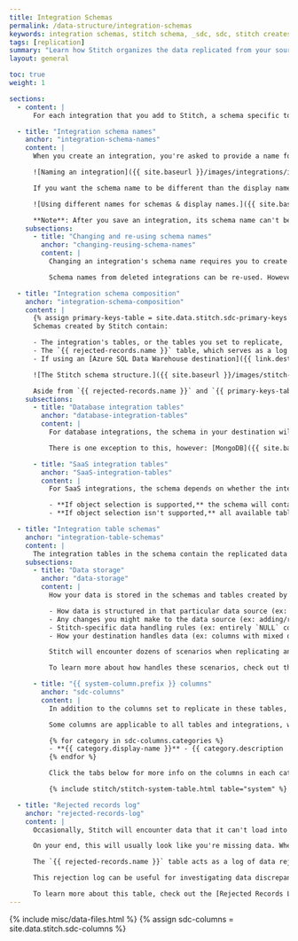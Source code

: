 ```yaml
---
title: Integration Schemas
permalink: /data-structure/integration-schemas
keywords: integration schemas, stitch schema, _sdc, sdc, stitch creates schemas, data warehouse
tags: [replication]
summary: "Learn how Stitch organizes the data replicated from your sources in your data warehouse."
layout: general

toc: true
weight: 1

sections:
  - content: |
      For each integration that you add to Stitch, a schema specific to that integration will be created in your data warehouse. The integration's schema is where all the data Stitch replicates from the data source will be stored.

  - title: "Integration schema names"
    anchor: "integration-schema-names"
    content: |
      When you create an integration, you're asked to provide a name for the integration. This name is used to create the integration's schema in your data warehouse.

      ![Naming an integration]({{ site.baseurl }}/images/integrations/integration-name.png)

      If you want the schema name to be different than the display name, click the **Change** link below the **Integration Name** field and enter a new name in the field that displays:

      ![Using different names for schemas & display names.]({{ site.baseurl }}/images/integrations/change-schema-name.gif)

      **Note**: After you save an integration, its schema name can't be changed.
    subsections:
      - title: "Changing and re-using schema names"
        anchor: "changing-reusing-schema-names"
        content: |
          Changing an integration's schema name requires you to create a new integration and fully re-replicate all historical data.

          Schema names from deleted integrations can be re-used. However, if a naming collision occurs (two schema names canonicalize to the same name) the destination [may reject the data](#rejected-records-log) - deleting an integration in the Stitch app won't delete that integration's schema or data from your data warehouse.

  - title: "Integration schema composition"
    anchor: "integration-schema-composition"
    content: |
      {% assign primary-keys-table = site.data.stitch.sdc-primary-keys %}
      Schemas created by Stitch contain:

      - The integration's tables, or the tables you set to replicate,
      - The `{{ rejected-records.name }}` table, which serves as a log for [data loading issues](#rejected-records-log), and
      - If using an [Azure SQL Data Warehouse destination]({{ link.destinations.overviews.azure | prepend: site.baseurl }}), a table named [`{{ primary-keys-table.name }}`]({{ link.destinations.storage.azure-primary-keys | prepend: site.baseurl }}), which contains the Primary Keys for the tables in the integration schema.

      ![The Stitch schema structure.]({{ site.baseurl }}/images/stitch-schema-structure.png)

      Aside from `{{ rejected-records.name }}` and `{{ primary-keys-table.name }}`, the tables that Stitch creates in integration schemas depends on the **type** of integration.
    subsections:
      - title: "Database integration tables"
        anchor: "database-integration-tables"
        content: |
          For database integrations, the schema in your destination will mirror your data source and contain only the [tables and columns you set to replicate]({{ link.replication.syncing | prepend: site.baseurl }}).

          There is one exception to this, however: [MongoDB]({{ site.baseurl }}/integrations/databases/mongodb) integrations don't support whitelisting at the field level. All fields contained in a collection are automatically set to replicate when a collection is selected for replication.

      - title: "SaaS integration tables"
        anchor: "SaaS-integration-tables"
        content: |
          For SaaS integrations, the schema depends on whether the integration supports <a href="#" data-toggle="tooltip" data-original-title="{{ site.data.tooltips.whitelisting-feature }}">whitelisting</a>:

          - **If object selection is supported,** the schema will contain only the tables (and columns, for some integrations) you set to replicate. A full list of integrations that support object selection [can be found here]({{ link.replication.syncing | prepend: site.baseurl | append: "#integrations-that-support-whitelisting" }}).
          - **If object selection isn't supported,** all available tables and columns in the integration will be replicated to your data warehouse. You can find out more about the available tables and their Replication Methods in the **Schema** section of the [SaaS Integration docs]({{ site.baseurl }}/integrations/saas/).

  - title: "Integration table schemas"
    anchor: "integration-table-schemas"
    content: |
      The integration tables in the schema contain the replicated data from tables set to replicate. **Note**: If you de-select a table from replication, doing so won't remove that table's data from your destination.
    subsections:
      - title: "Data storage"
        anchor: "data-storage"
        content: |
          How your data is stored in the schemas and tables created by Stitch depends on a few things:

          - How data is structured in that particular data source (ex: use of nested data structures),
          - Any changes you might make to the data source (ex: adding/removing a column),
          - Stitch-specific data handling rules (ex: entirely `NULL` columns), and
          - How your destination handles data (ex: columns with mixed data types, nested data structures)

          Stitch will encounter dozens of scenarios when replicating and loading your data. Familiarizing yourself with these scenarios and the nuances of your destination will enable you to better understand your data's structure and efficiently troubleshoot if issues arise.

          To learn more about how handles these scenarios, check out the [Data Loading guide for your destination]({{ link.destinations.storage.loading-data | prepend: site.baseurl }}).

      - title: "{{ system-column.prefix }} columns"
        anchor: "sdc-columns"
        content: |
          In addition to the columns set to replicate in these tables, there are also a few columns prepended with `{{ system-column.prefix }}`. Stitch uses these columns to replicate your data.**Don't remove these columns**, as doing so will cause replication issues in Stitch.

          Some columns are applicable to all tables and integrations, while others may only be in certain tables:

          {% for category in sdc-columns.categories %}
          - **{{ category.display-name }}** - {{ category.description | flatify }}
          {% endfor %}

          Click the tabs below for more info on the columns in each category. 

          {% include stitch/stitch-system-table.html table="system" %}

  - title: "Rejected records log"
    anchor: "rejected-records-log"
    content: |
      Occasionally, Stitch will encounter data that it can't load into your destination. For example: a table contains more columns than the destination's supported limit. 

      On your end, this will usually look like you're missing data. When Stitch is unable to load data, however, the occurrence will be logged in a table named `{{ rejected-records.name }}`. Every integration schema created by Stitch will include this table as well as the other tables in the integration.

      The `{{ rejected-records.name }}` table acts as a log of data rejections and includes the reason, as much of the record that can fit, and the date of the occurrence.

      This rejection log can be useful for investigating data discrepancies and troubleshooting errors surfaced during the data loading process.

      To learn more about this table, check out the [Rejected Records Log guide]({{ link.destinations.storage.rejected-records | prepend: site.baseurl }}).
---
```

{% include misc/data-files.html %}
{% assign sdc-columns = site.data.stitch.sdc-columns %}